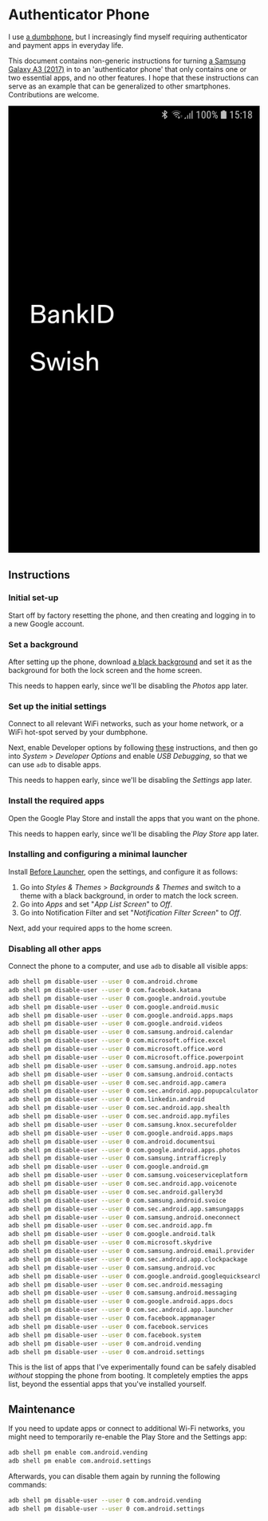 # Authenticator Phone

I use [a dumbphone](https://en.wikipedia.org/wiki/Feature_phone), but I increasingly find myself requiring authenticator and payment apps in everyday life.

This document contains non-generic instructions for turning [a Samsung Galaxy A3 (2017)](https://en.wikipedia.org/wiki/2017_edition_of_the_Samsung_Galaxy_A_series#Galaxy_A3) in to an 'authenticator phone' that only contains one or two essential apps, and no other features. I hope that these instructions can serve as an example that can be generalized to other smartphones. Contributions are welcome.

![Home Screen](home-screen.png)

## Instructions

### Initial set-up

Start off by factory resetting the phone, and then creating and logging in to a new Google account.

### Set a background

After setting up the phone, download [a black background](https://singlecolorimage.com/get/000000/100x100) and set it as the background for both the lock screen and the home screen.

This needs to happen early, since we'll be disabling the _Photos_ app later.

### Set up the initial settings

Connect to all relevant WiFi networks, such as your home network, or a WiFi hot-spot served by your dumbphone.

Next, enable Developer options by following [these](https://developer.android.com/studio/debug/dev-options) instructions, and then go into _System_ > _Developer Options_ and enable _USB Debugging_, so that we can use `adb` to disable apps.

This needs to happen early, since we'll be disabling the _Settings_ app later.

### Install the required apps

Open the Google Play Store and install the apps that you want on the phone. 

This needs to happen early, since we'll be disabling the _Play Store_ app later.

### Installing and configuring a minimal launcher

Install [Before Launcher](https://play.google.com/store/apps/details?id=com.beforesoft.launcher), open the settings, and configure it as follows:

1. Go into _Styles & Themes_ > _Backgrounds & Themes_ and switch to a theme with a black background, in order to match the lock screen.
2. Go into _Apps_ and set "_App List Screen_" to _Off_.
3. Go into Notification Filter and set "_Notification Filter Screen_" to _Off_.

Next, add your required apps to the home screen.

### Disabling all other apps

Connect the phone to a computer, and use `adb` to disable all visible apps:

```bash
adb shell pm disable-user --user 0 com.android.chrome
adb shell pm disable-user --user 0 com.facebook.katana
adb shell pm disable-user --user 0 com.google.android.youtube
adb shell pm disable-user --user 0 com.google.android.music
adb shell pm disable-user --user 0 com.google.android.apps.maps
adb shell pm disable-user --user 0 com.google.android.videos
adb shell pm disable-user --user 0 com.samsung.android.calendar
adb shell pm disable-user --user 0 com.microsoft.office.excel
adb shell pm disable-user --user 0 com.microsoft.office.word
adb shell pm disable-user --user 0 com.microsoft.office.powerpoint
adb shell pm disable-user --user 0 com.samsung.android.app.notes
adb shell pm disable-user --user 0 com.samsung.android.contacts
adb shell pm disable-user --user 0 com.sec.android.app.camera
adb shell pm disable-user --user 0 com.sec.android.app.popupcalculator
adb shell pm disable-user --user 0 com.linkedin.android
adb shell pm disable-user --user 0 com.sec.android.app.shealth
adb shell pm disable-user --user 0 com.sec.android.app.myfiles
adb shell pm disable-user --user 0 com.samsung.knox.securefolder
adb shell pm disable-user --user 0 com.google.android.apps.maps
adb shell pm disable-user --user 0 com.android.documentsui
adb shell pm disable-user --user 0 com.google.android.apps.photos
adb shell pm disable-user --user 0 com.samsung.intrafficreply
adb shell pm disable-user --user 0 com.google.android.gm
adb shell pm disable-user --user 0 com.samsung.voiceserviceplatform
adb shell pm disable-user --user 0 com.sec.android.app.voicenote
adb shell pm disable-user --user 0 com.sec.android.gallery3d
adb shell pm disable-user --user 0 com.samsung.android.svoice
adb shell pm disable-user --user 0 com.sec.android.app.samsungapps
adb shell pm disable-user --user 0 com.samsung.android.oneconnect
adb shell pm disable-user --user 0 com.sec.android.app.fm
adb shell pm disable-user --user 0 com.google.android.talk
adb shell pm disable-user --user 0 com.microsoft.skydrive
adb shell pm disable-user --user 0 com.samsung.android.email.provider
adb shell pm disable-user --user 0 com.sec.android.app.clockpackage
adb shell pm disable-user --user 0 com.samsung.android.voc
adb shell pm disable-user --user 0 com.google.android.googlequicksearchbox
adb shell pm disable-user --user 0 com.sec.android.messaging
adb shell pm disable-user --user 0 com.samsung.android.messaging
adb shell pm disable-user --user 0 com.google.android.apps.docs
adb shell pm disable-user --user 0 com.sec.android.app.launcher
adb shell pm disable-user --user 0 com.facebook.appmanager
adb shell pm disable-user --user 0 com.facebook.services
adb shell pm disable-user --user 0 com.facebook.system
adb shell pm disable-user --user 0 com.android.vending
adb shell pm disable-user --user 0 com.android.settings
```

This is the list of apps that I've experimentally found can be safely disabled _without_ stopping the phone from booting. It completely empties the apps list, beyond the essential apps that you've installed yourself.

## Maintenance

If you need to update apps or connect to additional Wi-Fi networks, you might need to temporarily re-enable the Play Store and the Settings app:

```bash
adb shell pm enable com.android.vending
adb shell pm enable com.android.settings
```

Afterwards, you can disable them again by running the following commands:

```bash
adb shell pm disable-user --user 0 com.android.vending
adb shell pm disable-user --user 0 com.android.settings
```

